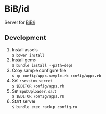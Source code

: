 BiB/id
======

Server for [BiB/i][bibi]

Development
-----------
1. Install assets  
   `$ bower install`
2. Install gems  
   `$ bundle install --path=deps`
3. Copy sample configure file  
   `$ cp config/apps.sample.rb config/apps.rb`  
4. Set `:session_secret`  
   `$ $EDITOR config/apps.rb`
5. Set `EpubUploader.salt`  
   `$ $EDITOR config/apps.rb`
4. Start server  
   `$ bundle exec rackup config.ru`

[bibi]: http://sarasa.la/bib/i/
